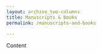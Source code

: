 ```yaml
---
layout: archive_two-columns
title: Manuscripts & Books
permalink: /manuscripts-and-books
 
---
```

 
Content

